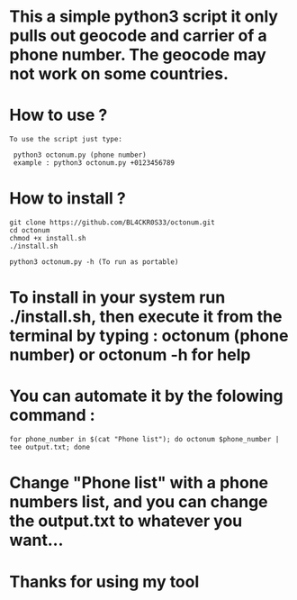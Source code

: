 # This a simple python3 script it only pulls out geocode and carrier of a phone number. The geocode may not work on some countries.

# How to use ?

```
To use the script just type: 

 python3 octonum.py (phone number) 
 example : python3 octonum.py +0123456789 
```

# How to install ?
```
git clone https://github.com/BL4CKR0S33/octonum.git
cd octonum
chmod +x install.sh
./install.sh

python3 octonum.py -h (To run as portable)
```

# To install in your system run ./install.sh, then execute it from the terminal by typing : octonum (phone number) or octonum -h for help


# You can automate it by the folowing command :
```
for phone_number in $(cat "Phone list"); do octonum $phone_number | tee output.txt; done
```
# Change "Phone list" with a phone numbers list, and you can change the output.txt to whatever you want...


# Thanks for using my tool
